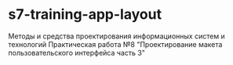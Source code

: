 # s7-training-app-layout
Методы и средства проектирования информационных систем и технологий
Практическая работа №8 "Проектирование макета пользовательского интерфейса часть 3"
